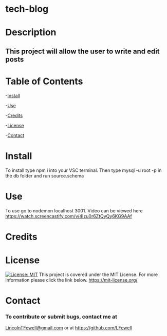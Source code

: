 # tech-blog
# Description
This project will allow the user to write and edit posts
-----------------------------
# Table of Contents

-[Install](#install)

-[Use](#use)

-[Credits](#credits)

-[License](#license)

-[Contact](#contact)
# Install
To install type npm i into your VSC terminal. Then type mysql -u root -p in the db folder and run source.schema
# Use
To use go to nodemon localhost 3001.  Video can be viewed here https://watch.screencastify.com/v/4Izu0r6ZtQyQy6KG9AAf
# Credits

# License
[![License: MIT](https://img.shields.io/badge/License-MIT-yellow.svg)](https://opensource.org/licenses/MIT) This project is covered under the MIT License. For more information please click the link below.
https://mit-license.org/
# Contact
### To contribute or submit bugs, contact me at
LincolnTFewell@gmail.com or at https://github.com/LFewell

